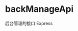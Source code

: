 # backManageApi
后台管理的接口 Express



[后台步骤]: http://www.escook.cn:8088/#/mds/5.article
[接口文档]: https://www.showdoc.com.cn/escook?page_id=3707158761215217

